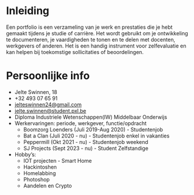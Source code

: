 # Inleiding
Een portfolio is een verzameling van je werk en prestaties die je hebt gemaakt tijdens je studie of carrière. Het wordt gebruikt om je ontwikkeling te documenteren, je vaardigheden te tonen en te delen met docenten, werkgevers of anderen. Het is een handig instrument voor zelfevaluatie en kan helpen bij toekomstige sollicitaties of beoordelingen.

# Persoonlijke info
- Jelte Swinnen, 18
- +32 493 07 65 91
- jelteswinnen24@gmail.com
- jelte.swinnen@student.pxl.be
- Diploma Industriele Wetenschappen(IW) Middelbaar Onderwijs
- Werkervaringen: periode, werkgever, functie/opdracht
    - Boomzorg Loenders (Juli 2019-Aug 2020) - Studentenjob
    - Bat a Clan (Juli 2020 - nu) - Studentenjob enkel in vakanties
    - Peppermill (Okt 2021 - nu) - Studentenjob weekend
    - SJ Projects (Sept 2023 - nu) - Student Zelfstandige
- Hobby’s:
    - IOT projecten - Smart Home
    - Hackintoshen
    - Homelabbing
    - Photoshop
    - Aandelen en Crypto

    